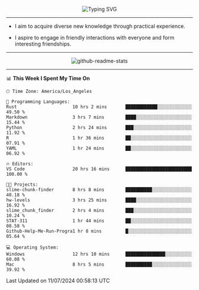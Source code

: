 <p align="center">
  <img src="https://readme-typing-svg.demolab.com?font=Fira+Code&weight=500&size=32&duration=2500&pause=1600&center=true&vCenter=true&random=false&width=1024&height=64&lines=Hi+there+%F0%9F%91%8B;I'm+delighted+you+could+make+it+here+%F0%9F%8E%89;I'm+Harry%2C+a+college+student+still+finding+my+way" alt="Typing SVG" />
</p>


---


- I aim to acquire diverse new knowledge through practical experience.

- I aspire to engage in friendly interactions with everyone and form interesting friendships.


---


<p align="center">
  <img src="https://github-readme-stats.vercel.app/api?username=Harry-Jing&show_icons=true" alt="github-readme-stats"/>
</p>


---

<!--START_SECTION:waka-->
📊 **This Week I Spent My Time On** 

```text
🕑︎ Time Zone: America/Los_Angeles

💬 Programming Languages: 
Rust                     10 hrs 2 mins       ████████████░░░░░░░░░░░░░   49.50 % 
Markdown                 3 hrs 7 mins        ████░░░░░░░░░░░░░░░░░░░░░   15.44 % 
Python                   2 hrs 24 mins       ███░░░░░░░░░░░░░░░░░░░░░░   11.92 % 
R                        1 hr 36 mins        ██░░░░░░░░░░░░░░░░░░░░░░░   07.91 % 
YAML                     1 hr 24 mins        ██░░░░░░░░░░░░░░░░░░░░░░░   06.92 % 

🔥 Editors: 
VS Code                  20 hrs 16 mins      █████████████████████████   100.00 % 

🐱‍💻 Projects: 
slime-chunk-finder       8 hrs 8 mins        ██████████░░░░░░░░░░░░░░░   40.18 % 
hw-levels                3 hrs 25 mins       ████░░░░░░░░░░░░░░░░░░░░░   16.92 % 
slime_chunk_finder       2 hrs 4 mins        ███░░░░░░░░░░░░░░░░░░░░░░   10.24 % 
STAT-311                 1 hr 44 mins        ██░░░░░░░░░░░░░░░░░░░░░░░   08.58 % 
Github-Help-Me-Run-Progra1 hr 8 mins         █░░░░░░░░░░░░░░░░░░░░░░░░   05.64 % 

💻 Operating System: 
Windows                  12 hrs 10 mins      ███████████████░░░░░░░░░░   60.08 % 
Mac                      8 hrs 5 mins        ██████████░░░░░░░░░░░░░░░   39.92 % 
```


 Last Updated on 11/07/2024 00:58:13 UTC
<!--END_SECTION:waka-->
